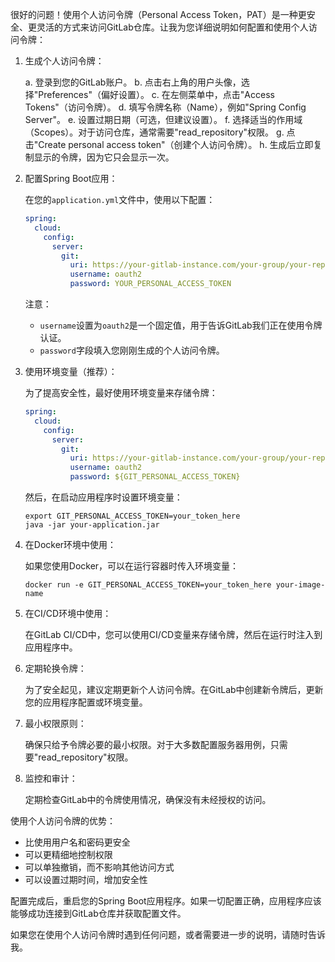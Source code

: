 很好的问题！使用个人访问令牌（Personal Access Token，PAT）是一种更安全、更灵活的方式来访问GitLab仓库。让我为您详细说明如何配置和使用个人访问令牌：

1. 生成个人访问令牌：

   a. 登录到您的GitLab账户。
   b. 点击右上角的用户头像，选择"Preferences"（偏好设置）。
   c. 在左侧菜单中，点击"Access Tokens"（访问令牌）。
   d. 填写令牌名称（Name），例如"Spring Config Server"。
   e. 设置过期日期（可选，但建议设置）。
   f. 选择适当的作用域（Scopes）。对于访问仓库，通常需要"read_repository"权限。
   g. 点击"Create personal access token"（创建个人访问令牌）。
   h. 生成后立即复制显示的令牌，因为它只会显示一次。

2. 配置Spring Boot应用：

   在您的`application.yml`文件中，使用以下配置：

   ```yaml
   spring:
     cloud:
       config:
         server:
           git:
             uri: https://your-gitlab-instance.com/your-group/your-repo.git
             username: oauth2
             password: YOUR_PERSONAL_ACCESS_TOKEN
   ```

   注意：
    - `username`设置为`oauth2`是一个固定值，用于告诉GitLab我们正在使用令牌认证。
    - `password`字段填入您刚刚生成的个人访问令牌。

3. 使用环境变量（推荐）：

   为了提高安全性，最好使用环境变量来存储令牌：

   ```yaml
   spring:
     cloud:
       config:
         server:
           git:
             uri: https://your-gitlab-instance.com/your-group/your-repo.git
             username: oauth2
             password: ${GIT_PERSONAL_ACCESS_TOKEN}
   ```

   然后，在启动应用程序时设置环境变量：

   ```
   export GIT_PERSONAL_ACCESS_TOKEN=your_token_here
   java -jar your-application.jar
   ```

4. 在Docker环境中使用：

   如果您使用Docker，可以在运行容器时传入环境变量：

   ```
   docker run -e GIT_PERSONAL_ACCESS_TOKEN=your_token_here your-image-name
   ```

5. 在CI/CD环境中使用：

   在GitLab CI/CD中，您可以使用CI/CD变量来存储令牌，然后在运行时注入到应用程序中。

6. 定期轮换令牌：

   为了安全起见，建议定期更新个人访问令牌。在GitLab中创建新令牌后，更新您的应用程序配置或环境变量。

7. 最小权限原则：

   确保只给予令牌必要的最小权限。对于大多数配置服务器用例，只需要"read_repository"权限。

8. 监控和审计：

   定期检查GitLab中的令牌使用情况，确保没有未经授权的访问。

使用个人访问令牌的优势：
- 比使用用户名和密码更安全
- 可以更精细地控制权限
- 可以单独撤销，而不影响其他访问方式
- 可以设置过期时间，增加安全性

配置完成后，重启您的Spring Boot应用程序。如果一切配置正确，应用程序应该能够成功连接到GitLab仓库并获取配置文件。

如果您在使用个人访问令牌时遇到任何问题，或者需要进一步的说明，请随时告诉我。